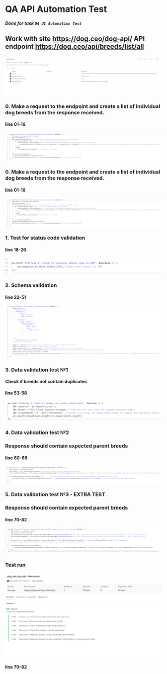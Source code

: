 #  QA API Automation Test

##### Done for task `QA UI Automation Test`
## Work with site https://dog.ceo/dog-api/  API endpoint https://dog.ceo/api/breeds/list/all
###
![img_7.png](img_7.png)

###
### 0. Make a request to the endpoint and create a list of individual dog breeds from the response received.
#### line 01-16 
![img.png](img.png)

### 0. Make a request to the endpoint and create a list of individual dog breeds from the response received.
#### line 01-16
![img.png](img.png)
####
### 1. Test for status code validation 
#### line 18-20 
![img_1.png](img_1.png)
#### 
### 2. Schema validation
#### line 22-51
![img_2.png](img_2.png)
####
### 3. Data validation test №1 
####  Check if breeds not contain duplicates
#### line 53-58
![img_4.png](img_4.png)
####
### 4. Data validation test №2
###  Response should contain expected parent breeds
#### line 60-68
![img_5.png](img_5.png)
####
### 5. Data validation test №3 - EXTRA TEST
###  Response should contain expected parent breeds
#### line 70-82
![img_6.png](img_6.png)
#### 
### Test run
####
![img_8.png](img_8.png)
####  
#### line 70-82


